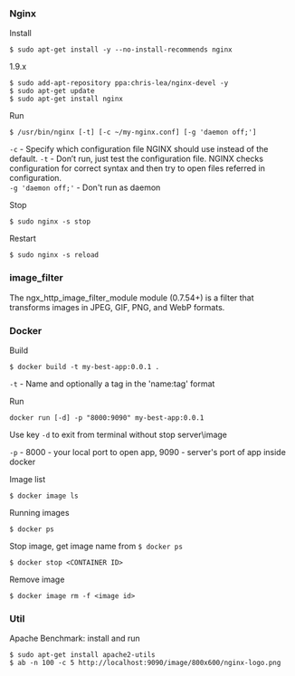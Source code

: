 ### Nginx

Install

```
$ sudo apt-get install -y --no-install-recommends nginx
```

1.9.x
```
$ sudo add-apt-repository ppa:chris-lea/nginx-devel -y
$ sudo apt-get update
$ sudo apt-get install nginx
```


Run
```
$ /usr/bin/nginx [-t] [-c ~/my-nginx.conf] [-g 'daemon off;']
```

`-c` - Specify which configuration file NGINX should use instead of the default.
`-t` - Don’t run, just test the configuration file. NGINX checks configuration for correct syntax and then try to open files referred in configuration. \
`-g 'daemon off;'` - Don't run as daemon

Stop
```
$ sudo nginx -s stop
```

Restart
```
$ sudo nginx -s reload
```

### image_filter
The ngx_http_image_filter_module module (0.7.54+) is a filter that transforms images in JPEG, GIF, PNG, and WebP formats.

### Docker

Build
```
$ docker build -t my-best-app:0.0.1 .
```

`-t` - Name and optionally a tag in the 'name:tag' format


Run
```
docker run [-d] -p "8000:9090" my-best-app:0.0.1
```

Use key `-d` to exit from terminal without stop server\image

`-p` - 8000 - your local port to open app, 9090 - server's port of app inside docker

Image list
```
$ docker image ls
```

Running images
```
$ docker ps
```

Stop image, get image name from `$ docker ps`
```
$ docker stop <CONTAINER ID>
```

Remove image
```
$ docker image rm -f <image id>
```


### Util

Apache Benchmark: install and run
```
$ sudo apt-get install apache2-utils
$ ab -n 100 -c 5 http://localhost:9090/image/800x600/nginx-logo.png
```
